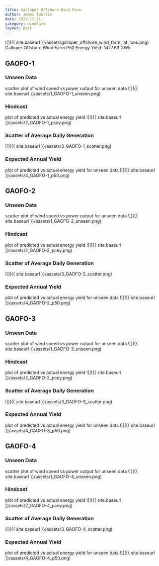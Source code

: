 ```yaml
---
title: Galloper Offshore Wind Farm
author: James Twallin
date: 2023-12-21
category: windfarm
layout: post
---
```

![]({{ site.baseurl }}/assets/galloper_offshore_wind_farm_lat_lons.png)
Galloper Offshore Wind Farm P50 Energy Yield: 1477.63 GWh

GAOFO-1
-------------
### Unseen Data 
scatter plot of wind speed vs power output for unseen data
![]({{ site.baseurl }}/assets/1_GAOFO-1_unseen.png)
### Hindcast 
plot of predicted vs actual energy yield
![]({{ site.baseurl }}/assets/2_GAOFO-1_pcey.png)
### Scatter of Average Daily Generation 

![]({{ site.baseurl }}/assets/3_GAOFO-1_scatter.png)
### Expected Annual Yield 
plot of predicted vs actual energy yield for unseen data
![]({{ site.baseurl }}/assets/4_GAOFO-1_p50.png)

GAOFO-2
-------------
### Unseen Data 
scatter plot of wind speed vs power output for unseen data
![]({{ site.baseurl }}/assets/1_GAOFO-2_unseen.png)
### Hindcast 
plot of predicted vs actual energy yield
![]({{ site.baseurl }}/assets/2_GAOFO-2_pcey.png)
### Scatter of Average Daily Generation 

![]({{ site.baseurl }}/assets/3_GAOFO-2_scatter.png)
### Expected Annual Yield 
plot of predicted vs actual energy yield for unseen data
![]({{ site.baseurl }}/assets/4_GAOFO-2_p50.png)

GAOFO-3
-------------
### Unseen Data 
scatter plot of wind speed vs power output for unseen data
![]({{ site.baseurl }}/assets/1_GAOFO-3_unseen.png)
### Hindcast 
plot of predicted vs actual energy yield
![]({{ site.baseurl }}/assets/2_GAOFO-3_pcey.png)
### Scatter of Average Daily Generation 

![]({{ site.baseurl }}/assets/3_GAOFO-3_scatter.png)
### Expected Annual Yield 
plot of predicted vs actual energy yield for unseen data
![]({{ site.baseurl }}/assets/4_GAOFO-3_p50.png)

GAOFO-4
-------------
### Unseen Data 
scatter plot of wind speed vs power output for unseen data
![]({{ site.baseurl }}/assets/1_GAOFO-4_unseen.png)
### Hindcast 
plot of predicted vs actual energy yield
![]({{ site.baseurl }}/assets/2_GAOFO-4_pcey.png)
### Scatter of Average Daily Generation 

![]({{ site.baseurl }}/assets/3_GAOFO-4_scatter.png)
### Expected Annual Yield 
plot of predicted vs actual energy yield for unseen data
![]({{ site.baseurl }}/assets/4_GAOFO-4_p50.png)

